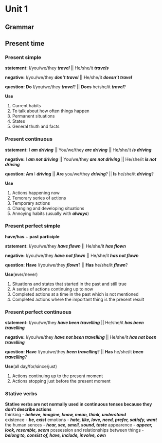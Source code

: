 # Unit 1
## Grammar
## Present time
### Present simple
**statement:** I/you/we/they ***travel*** || He/she/it ***travels***

**negative:** I/you/we/they ***don’t travel*** || He/she/it ***doesn’t travel***

**question:** **Do** I/you/we/they ***travel***? || **Does** he/she/it ***travel***?

**Use**
1. Current habits
2. To talk about how often things happen
3. Permanent situations
4. States
5. General thuth and facts

### Present continuous
**statement:** I ***am driving*** || You/we/they ***are driving*** || He/she/it ***is driving***

**negative:** I ***am not driving*** || You/we/they ***are not driving*** || He/she/it ***is not driving***

**question:** **Am** I ***driving*** || **Are** you/we/they ***driving***? || **Is** he/she/it ***driving***?

**Use**
1. Actions happening now
2. Temorary series of actions
3. Temporary actions
4. Changing and developing situations
5. Annoying habits (usually with ***always***)

### Present perfect simple
**have/has** + **past participle**

**statement:** I/you/we/they ***have flown*** || He/she/it ***has flown***

**negative:** I/you/we/they ***have not flown*** || He/she/it ***has not flown***

**question:** **Have** I/you/we/they ***flown***? || **Has** he/she/it ***flown***?

**Use**(ever/never)
1. Situations and states that started in the past and still true
2. A series of actions continuing up to now
3. Completed actions at a time in the past which is not mentioned
4. Completed actions where the important thing is the present result

### Present perfect continuous
**statement:** I/you/we/they ***have been travelling*** || He/she/it ***has been travelling***

**negative:** I/you/we/they ***have not  been travelling*** || He/she/it ***has not  been travelling***

**question:** **Have** I/you/we/they ***been travelling***? || **Has** he/she/it ***been travelling***?

**Use**(all day/for/since/just)
1. Actions continuing up to the present moment
2. Actions stopping just before the present moment

### Stative verbs
**Stative verbs are not normally used in continuous tenses because they don’t describe actions**  
thinking - ***believe, imagine, know, mean, think, understand***  
existence - ***be, exist*** 
emotions - ***hate, like, love, need, prefer, satisfy, want***  
the human sences - ***hear, see, smell, sound, taste*** 
appearence - ***appear, look, resemble, seem*** 
possession and relationships between things - ***belong to, consist of, have, include, involve, own***
